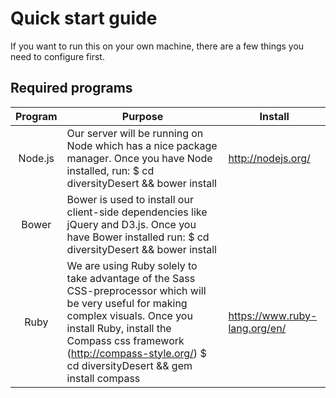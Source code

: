 # Quick start guide
If you want to run this on your own machine, there are a few things you need to configure first.

## Required programs

| Program | Purpose | Install |
|:-------:|--------------------------------------------------------------------------------------------------------------------------------------------------------------------------------------------------------------------------------------------------------------------|-------------------------------|
| Node.js | Our server will be running on Node which has a nice package manager. Once you have Node installed, run:     $ cd diversityDesert && bower install | http://nodejs.org/ |
| Bower | Bower is used to install our client-side dependencies like jQuery and D3.js. Once you have Bower installed run:     $ cd diversityDesert && bower install |  |
| Ruby | We are using Ruby solely to take advantage of the Sass CSS-preprocessor which will be very useful for making complex visuals. Once you install Ruby, install the Compass css framework (http://compass-style.org/)     $ cd diversityDesert && gem install compass | https://www.ruby-lang.org/en/ |